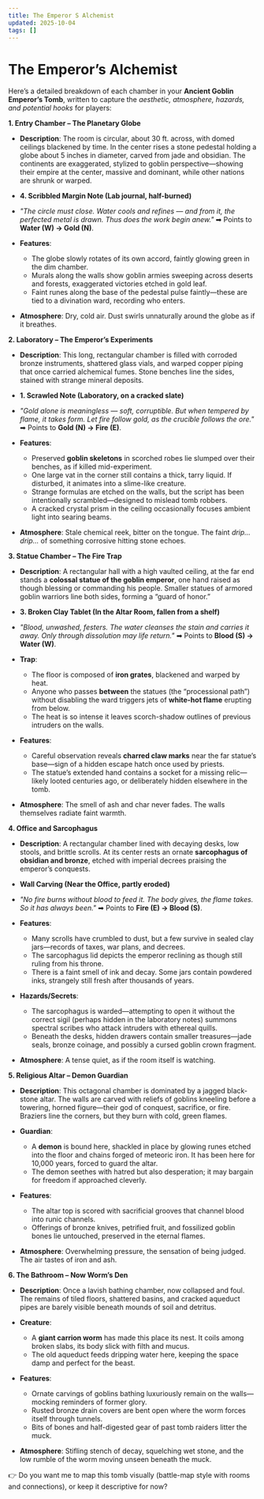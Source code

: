 ```yaml
---
title: The Emperor S Alchemist
updated: 2025-10-04
tags: []
---
```


# The Emperor’s Alchemist



Here’s a detailed breakdown of each chamber in your **Ancient Goblin Emperor’s Tomb**, written to capture the *aesthetic, atmosphere, hazards, and potential hooks* for players:

**1. Entry Chamber – The Planetary Globe**

* **Description**: The room is circular, about 30 ft. across, with domed ceilings blackened by time. In the center rises a stone pedestal holding a globe about 5 inches in diameter, carved from jade and obsidian. The continents are exaggerated, stylized to goblin perspective—showing their empire at the center, massive and dominant, while other nations are shrunk or warped.

* **4. Scribbled Margin Note (Lab journal, half-burned)**

* *"The circle must close. Water cools and refines — and from it, the perfected metal is drawn.
Thus does the work begin anew."*
➡ Points to **Water (W) → Gold (N)**.

* **Features**:
	* The globe slowly rotates of its own accord, faintly glowing green in the dim chamber.
	* Murals along the walls show goblin armies sweeping across deserts and forests, exaggerated victories etched in gold leaf.
	* Faint runes along the base of the pedestal pulse faintly—these are tied to a divination ward, recording who enters.

* **Atmosphere**: Dry, cold air. Dust swirls unnaturally around the globe as if it breathes.

**2. Laboratory – The Emperor’s Experiments**

* **Description**: This long, rectangular chamber is filled with corroded bronze instruments, shattered glass vials, and warped copper piping that once carried alchemical fumes. Stone benches line the sides, stained with strange mineral deposits.

* **1. Scrawled Note (Laboratory, on a cracked slate)**

* *"Gold alone is meaningless — soft, corruptible. But when tempered by flame, it takes form.
Let fire follow gold, as the crucible follows the ore."*
➡ Points to **Gold (N) → Fire (E)**.

* **Features**:
	* Preserved **goblin skeletons** in scorched robes lie slumped over their benches, as if killed mid-experiment.
	* One large vat in the corner still contains a thick, tarry liquid. If disturbed, it animates into a slime-like creature.
	* Strange formulas are etched on the walls, but the script has been intentionally scrambled—designed to mislead tomb robbers.
	* A cracked crystal prism in the ceiling occasionally focuses ambient light into searing beams.

* **Atmosphere**: Stale chemical reek, bitter on the tongue. The faint *drip… drip…* of something corrosive hitting stone echoes.

**3. Statue Chamber – The Fire Trap**

* **Description**: A rectangular hall with a high vaulted ceiling, at the far end stands a **colossal statue of the goblin emperor**, one hand raised as though blessing or commanding his people. Smaller statues of armored goblin warriors line both sides, forming a “guard of honor.”

* **3. Broken Clay Tablet (In the Altar Room, fallen from a shelf)**

* *"Blood, unwashed, festers. The water cleanses the stain and carries it away.
Only through dissolution may life return."*
➡ Points to **Blood (S) → Water (W)**.

* **Trap**:
	* The floor is composed of **iron grates**, blackened and warped by heat.
	* Anyone who passes **between** the statues (the “processional path”) without disabling the ward triggers jets of **white-hot flame** erupting from below.
	* The heat is so intense it leaves scorch-shadow outlines of previous intruders on the walls.

* **Features**:
	* Careful observation reveals **charred claw marks** near the far statue’s base—sign of a hidden escape hatch once used by priests.
	* The statue’s extended hand contains a socket for a missing relic—likely looted centuries ago, or deliberately hidden elsewhere in the tomb.

* **Atmosphere**: The smell of ash and char never fades. The walls themselves radiate faint warmth.

**4. Office and Sarcophagus**

* **Description**: A rectangular chamber lined with decaying desks, low stools, and brittle scrolls. At its center rests an ornate **sarcophagus of obsidian and bronze**, etched with imperial decrees praising the emperor’s conquests.

* **Wall Carving (Near the Office, partly eroded)**

* *"No fire burns without blood to feed it. The body gives, the flame takes. So it has always been."*
➡ Points to **Fire (E) → Blood (S)**.

* **Features**:
	* Many scrolls have crumbled to dust, but a few survive in sealed clay jars—records of taxes, war plans, and decrees.
	* The sarcophagus lid depicts the emperor reclining as though still ruling from his throne.
	* There is a faint smell of ink and decay. Some jars contain powdered inks, strangely still fresh after thousands of years.

* **Hazards/Secrets**:
	* The sarcophagus is warded—attempting to open it without the correct sigil (perhaps hidden in the laboratory notes) summons spectral scribes who attack intruders with ethereal quills.
	* Beneath the desks, hidden drawers contain smaller treasures—jade seals, bronze coinage, and possibly a cursed goblin crown fragment.

* **Atmosphere**: A tense quiet, as if the room itself is watching.

**5. Religious Altar – Demon Guardian**

* **Description**: This octagonal chamber is dominated by a jagged black-stone altar. The walls are carved with reliefs of goblins kneeling before a towering, horned figure—their god of conquest, sacrifice, or fire. Braziers line the corners, but they burn with cold, green flames.

* **Guardian**:
	* A **demon** is bound here, shackled in place by glowing runes etched into the floor and chains forged of meteoric iron. It has been here for 10,000 years, forced to guard the altar.
	* The demon seethes with hatred but also desperation; it may bargain for freedom if approached cleverly.

* **Features**:
	* The altar top is scored with sacrificial grooves that channel blood into runic channels.
	* Offerings of bronze knives, petrified fruit, and fossilized goblin bones lie untouched, preserved in the eternal flames.

* **Atmosphere**: Overwhelming pressure, the sensation of being judged. The air tastes of iron and ash.

**6. The Bathroom – Now Worm’s Den**

* **Description**: Once a lavish bathing chamber, now collapsed and foul. The remains of tiled floors, shattered basins, and cracked aqueduct pipes are barely visible beneath mounds of soil and detritus.

* **Creature**:
	* A **giant carrion worm** has made this place its nest. It coils among broken slabs, its body slick with filth and mucus.
	* The old aqueduct feeds dripping water here, keeping the space damp and perfect for the beast.

* **Features**:
	* Ornate carvings of goblins bathing luxuriously remain on the walls—mocking reminders of former glory.
	* Rusted bronze drain covers are bent open where the worm forces itself through tunnels.
	* Bits of bones and half-digested gear of past tomb raiders litter the muck.

* **Atmosphere**: Stifling stench of decay, squelching wet stone, and the low rumble of the worm moving unseen beneath the muck.

👉 Do you want me to map this tomb visually (battle-map style with rooms and connections), or keep it descriptive for now?
